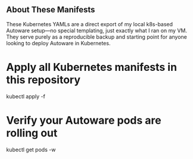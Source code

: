 ## About These Manifests

These Kubernetes YAMLs are a direct export of my local k8s-based Autoware setup—no special templating, just exactly what I ran on my VM. They serve purely as a reproducible backup and starting point for anyone looking to deploy Autoware in Kubernetes.

# Apply all Kubernetes manifests in this repository
kubectl apply -f

# Verify your Autoware pods are rolling out
kubectl get pods -w 
